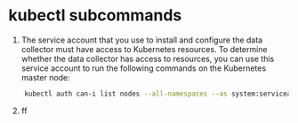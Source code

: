 # kubectl subcommands

1. The service account that you use to install and configure the data collector must have access to Kubernetes resources. To determine whether the data collector has access to resources, you can use this service account to run the following commands on the Kubernetes master node:
```bash
    kubectl auth can-i list nodes --all-namespaces --as system:serviceaccount:namespace:service_account_name
```
2. ff